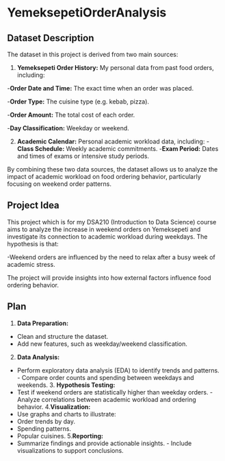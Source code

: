 # YemeksepetiOrderAnalysis

## Dataset Description 
The dataset in this project is derived from two main sources:

1. **Yemeksepeti Order History:** My personal data from past food orders, including:
   
-**Order Date and Time:** The exact time when an order was placed.
   
-**Order Type:** The cuisine type (e.g. kebab, pizza).
   
-**Order Amount:** The total cost of each order.
   
-**Day Classification:** Weekday or weekend.
   
2. **Academic Calendar:** Personal academic workload data, including:
-**Class Schedule:** Weekly academic commitments.
-**Exam Period:** Dates and times of exams or intensive study periods.

By combining these two data sources, the dataset allows us to analyze the impact of academic workload on food ordering behavior, particularly focusing on weekend order patterns.

## Project Idea 
This project which is for my DSA210 (Introduction to Data Science) course aims to analyze the increase in weekend orders on Yemeksepeti and investigate its connection to academic workload during weekdays. The hypothesis is that:

-Weekend orders are influenced by the need to relax after a busy week of academic stress.

The project will provide insights into how external factors influence food ordering behavior.

## Plan 
1. **Data Preparation:**
   
- Clean and structure the dataset.
- Add new features, such as weekday/weekend classification.
  
2. **Data Analysis:**
   
- Perform exploratory data analysis (EDA) to identify trends and patterns. - Compare order counts and spending between weekdays and weekends. 3. **Hypothesis Testing:** 
- Test if weekend orders are statistically higher than weekday orders. - Analyze correlations between academic workload and ordering behavior. 4.**Visualization:** 
- Use graphs and charts to illustrate: 
- Order trends by day. 
- Spending patterns. 
- Popular cuisines. 
5.**Reporting:** 
- Summarize findings and provide actionable insights. - Include visualizations to support conclusions.
